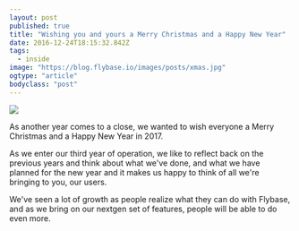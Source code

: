 ```yaml
---
layout: post
published: true
title: "Wishing you and yours a Merry Christmas and a Happy New Year"
date: 2016-12-24T18:15:32.842Z
tags:
  - inside
image: "https://blog.flybase.io/images/posts/xmas.jpg"
ogtype: "article"
bodyclass: "post"
---
```


<div><div class="image splash">
	<img src="https://blog.flybase.io/images/posts/xmas.jpg" />
</div></div>

As another year comes to a close, we wanted to wish everyone a Merry Christmas and a Happy New Year in 2017.

As we enter our third year of operation, we like to reflect back on the previous years and think about what we've done, and what we have planned for the new year and it makes us happy to think of all we're bringing to you, our users.

We've seen a lot of growth as people realize what they can do with Flybase, and as we bring on our nextgen set of features, people will be able to do even more.
